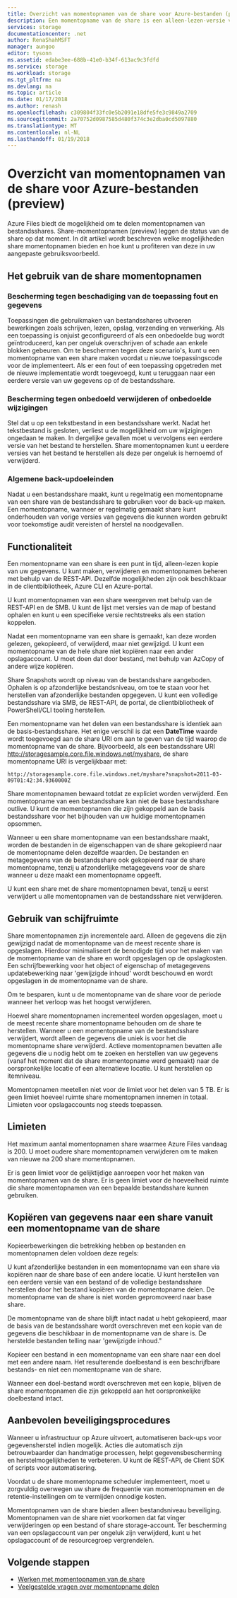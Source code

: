```yaml
---
title: Overzicht van momentopnamen van de share voor Azure-bestanden (preview) | Microsoft Docs
description: Een momentopname van de share is een alleen-lezen-versie van een Azure-bestanden-share die wordt uitgevoerd op een punt in tijd, als een manier om back-up van de share.
services: storage
documentationcenter: .net
author: RenaShahMSFT
manager: aungoo
editor: tysonn
ms.assetid: edabe3ee-688b-41e0-b34f-613ac9c3fdfd
ms.service: storage
ms.workload: storage
ms.tgt_pltfrm: na
ms.devlang: na
ms.topic: article
ms.date: 01/17/2018
ms.author: renash
ms.openlocfilehash: c309804f33fc0e5b2091e18dfe5fe3c9849a2709
ms.sourcegitcommit: 2a70752d0987585d480f374c3e2dba0cd5097880
ms.translationtype: MT
ms.contentlocale: nl-NL
ms.lasthandoff: 01/19/2018
---
```

# <a name="overview-of-share-snapshots-for-azure-files-preview"></a>Overzicht van momentopnamen van de share voor Azure-bestanden (preview)
Azure Files biedt de mogelijkheid om te delen momentopnamen van bestandsshares. Share-momentopnamen (preview) leggen de status van de share op dat moment. In dit artikel wordt beschreven welke mogelijkheden share momentopnamen bieden en hoe kunt u profiteren van deze in uw aangepaste gebruiksvoorbeeld.


## <a name="when-to-use-share-snapshots"></a>Het gebruik van de share momentopnamen

### <a name="protection-against-application-error-and-data-corruption"></a>Bescherming tegen beschadiging van de toepassing fout en gegevens

Toepassingen die gebruikmaken van bestandsshares uitvoeren bewerkingen zoals schrijven, lezen, opslag, verzending en verwerking. Als een toepassing is onjuist geconfigureerd of als een onbedoelde bug wordt geïntroduceerd, kan per ongeluk overschrijven of schade aan enkele blokken gebeuren. Om te beschermen tegen deze scenario's, kunt u een momentopname van een share maken voordat u nieuwe toepassingscode voor de implementeert. Als er een fout of een toepassing opgetreden met de nieuwe implementatie wordt toegevoegd, kunt u teruggaan naar een eerdere versie van uw gegevens op of de bestandsshare. 

### <a name="protection-against-accidental-deletions-or-unintended-changes"></a>Bescherming tegen onbedoeld verwijderen of onbedoelde wijzigingen

Stel dat u op een tekstbestand in een bestandsshare werkt. Nadat het tekstbestand is gesloten, verliest u de mogelijkheid om uw wijzigingen ongedaan te maken. In dergelijke gevallen moet u vervolgens een eerdere versie van het bestand te herstellen. Share momentopnamen kunt u eerdere versies van het bestand te herstellen als deze per ongeluk is hernoemd of verwijderd.

### <a name="general-backup-purposes"></a>Algemene back-updoeleinden

Nadat u een bestandsshare maakt, kunt u regelmatig een momentopname van een share van de bestandsshare te gebruiken voor de back-up maken. Een momentopname, wanneer er regelmatig gemaakt share kunt onderhouden van vorige versies van gegevens die kunnen worden gebruikt voor toekomstige audit vereisten of herstel na noodgevallen.

## <a name="capabilities"></a>Functionaliteit

Een momentopname van een share is een punt in tijd, alleen-lezen kopie van uw gegevens. U kunt maken, verwijderen en momentopnamen beheren met behulp van de REST-API. Dezelfde mogelijkheden zijn ook beschikbaar in de clientbibliotheek, Azure CLI en Azure-portal. 

U kunt momentopnamen van een share weergeven met behulp van de REST-API en de SMB. U kunt de lijst met versies van de map of bestand ophalen en kunt u een specifieke versie rechtstreeks als een station koppelen. 

Nadat een momentopname van een share is gemaakt, kan deze worden gelezen, gekopieerd, of verwijderd, maar niet gewijzigd. U kunt een momentopname van de hele share niet kopiëren naar een ander opslagaccount. U moet doen dat door bestand, met behulp van AzCopy of andere wijze kopiëren.

Share Snapshots wordt op niveau van de bestandsshare aangeboden. Ophalen is op afzonderlijke bestandsniveau, om toe te staan voor het herstellen van afzonderlijke bestanden opgegeven. U kunt een volledige bestandsshare via SMB, de REST-API, de portal, de clientbibliotheek of PowerShell/CLI tooling herstellen.

Een momentopname van het delen van een bestandsshare is identiek aan de basis-bestandsshare. Het enige verschil is dat een **DateTime** waarde wordt toegevoegd aan de share URI om aan te geven van de tijd waarop de momentopname van de share. Bijvoorbeeld, als een bestandsshare URI http://storagesample.core.file.windows.net/myshare, de share momentopname URI is vergelijkbaar met:
```
http://storagesample.core.file.windows.net/myshare?snapshot=2011-03-09T01:42:34.9360000Z
```

Share momentopnamen bewaard totdat ze expliciet worden verwijderd. Een momentopname van een bestandsshare kan niet de base bestandsshare outlive. U kunt de momentopnamen die zijn gekoppeld aan de basis bestandsshare voor het bijhouden van uw huidige momentopnamen opsommen. 

Wanneer u een share momentopname van een bestandsshare maakt, worden de bestanden in de eigenschappen van de share gekopieerd naar de momentopname delen dezelfde waarden. De bestanden en metagegevens van de bestandsshare ook gekopieerd naar de share momentopname, tenzij u afzonderlijke metagegevens voor de share wanneer u deze maakt een momentopname opgeeft.

U kunt een share met de share momentopnamen bevat, tenzij u eerst verwijdert u alle momentopnamen van de bestandsshare niet verwijderen.


## <a name="space-usage"></a>Gebruik van schijfruimte 

Share momentopnamen zijn incrementele aard. Alleen de gegevens die zijn gewijzigd nadat de momentopname van de meest recente share is opgeslagen. Hierdoor minimaliseert de benodigde tijd voor het maken van de momentopname van de share en wordt opgeslagen op de opslagkosten. Een schrijfbewerking voor het object of eigenschap of metagegevens updatebewerking naar 'gewijzigde inhoud' wordt beschouwd en wordt opgeslagen in de momentopname van de share. 

Om te besparen, kunt u de momentopname van de share voor de periode wanneer het verloop was het hoogst verwijderen.

Hoewel share momentopnamen incrementeel worden opgeslagen, moet u de meest recente share momentopname behouden om de share te herstellen. Wanneer u een momentopname van de bestandsshare verwijdert, wordt alleen de gegevens die uniek is voor het die momentopname share verwijderd. Actieve momentopnamen bevatten alle gegevens die u nodig hebt om te zoeken en herstellen van uw gegevens (vanaf het moment dat de share momentopname werd gemaakt) naar de oorspronkelijke locatie of een alternatieve locatie. U kunt herstellen op itemniveau.

Momentopnamen meetellen niet voor de limiet voor het delen van 5 TB. Er is geen limiet hoeveel ruimte share momentopnamen innemen in totaal. Limieten voor opslagaccounts nog steeds toepassen.

## <a name="limits"></a>Limieten

Het maximum aantal momentopnamen share waarmee Azure Files vandaag is 200. U moet oudere share momentopnamen verwijderen om te maken van nieuwe na 200 share momentopnamen. 

Er is geen limiet voor de gelijktijdige aanroepen voor het maken van momentopnamen van de share. Er is geen limiet voor de hoeveelheid ruimte die share momentopnamen van een bepaalde bestandsshare kunnen gebruiken. 

## <a name="copying-data-back-to-a-share-from-share-snapshot"></a>Kopiëren van gegevens naar een share vanuit een momentopname van de share

Kopieerbewerkingen die betrekking hebben op bestanden en momentopnamen delen voldoen deze regels:

U kunt afzonderlijke bestanden in een momentopname van een share via kopiëren naar de share base of een andere locatie. U kunt herstellen van een eerdere versie van een bestand of de volledige bestandsshare herstellen door het bestand kopiëren van de momentopname delen. De momentopname van de share is niet worden gepromoveerd naar base share. 

De momentopname van de share blijft intact nadat u hebt gekopieerd, maar de basis van de bestandsshare wordt overschreven met een kopie van de gegevens die beschikbaar in de momentopname van de share is. De herstelde bestanden telling naar 'gewijzigde inhoud."

Kopieer een bestand in een momentopname van een share naar een doel met een andere naam. Het resulterende doelbestand is een beschrijfbare bestands- en niet een momentopname van de share.

Wanneer een doel-bestand wordt overschreven met een kopie, blijven de share momentopnamen die zijn gekoppeld aan het oorspronkelijke doelbestand intact.

## <a name="general-best-practices"></a>Aanbevolen beveiligingsprocedures 

Wanneer u infrastructuur op Azure uitvoert, automatiseren back-ups voor gegevensherstel indien mogelijk. Acties die automatisch zijn betrouwbaarder dan handmatige processen, helpt gegevensbescherming en herstelmogelijkheden te verbeteren. U kunt de REST-API, de Client SDK of scripts voor automatisering.

Voordat u de share momentopname scheduler implementeert, moet u zorgvuldig overwegen uw share de frequentie van momentopnamen en de retentie-instellingen om te vermijden onnodige kosten.

Momentopnamen van de share bieden alleen bestandsniveau beveiliging. Momentopnamen van de share niet voorkomen dat fat vinger verwijderingen op een bestand of share storage-account. Ter bescherming van een opslagaccount van per ongeluk zijn verwijderd, kunt u het opslagaccount of de resourcegroep vergrendelen.

## <a name="next-steps"></a>Volgende stappen
* [Werken met momentopnamen van de share](storage-how-to-use-files-snapshots.md)
* [Veelgestelde vragen over momentopname delen](storage-files-faq.md)

